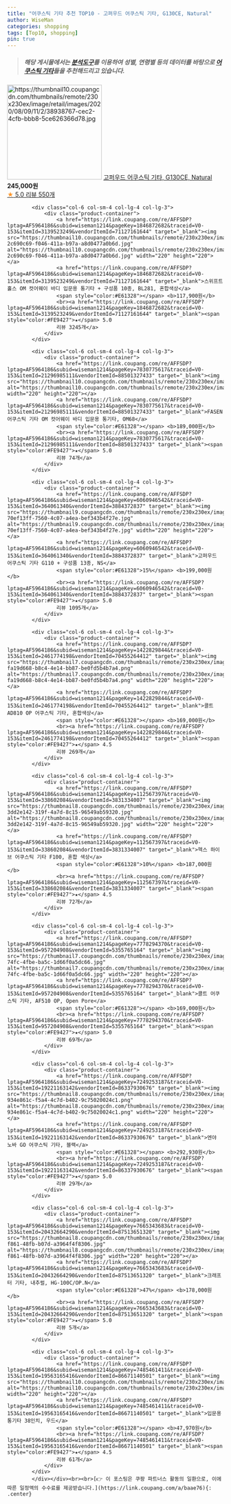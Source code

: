 ```yaml
---
title: "어쿠스틱 기타 추천 TOP10 - 고퍼우드 어쿠스틱 기타, G130CE, Natural"
author: WiseMan
categories: shopping
tags: [Top10, shopping]
pin: true
---
```


> ##### 해당 게시물에서는 [**분석도구**](https://itemscout.io/)를 이용하여 **성별**, **연령별** 등의 데이터를 바탕으로 [**어쿠스틱 기타**](https://link.coupang.com/a/baae76)들을 추천해드리고 있습니다.
<div class="container"><div class="row">
            <div class="col-6 col-sm-4 col-lg-4 col-lg-3">
                <div class="product-container">
                    <a href="https://link.coupang.com/re/AFFSDP?lptag=AF5964186&subid=wiseman1214&pageKey=1936863249&traceid=V0-153&itemId=3287887599&vendorItemId=71274857527" target="_blank"><img src="https://thumbnail10.coupangcdn.com/thumbnails/remote/230x230ex/image/retail/images/2020/08/09/11/2/38938767-cec2-4cfb-bbb8-5ce626366d78.jpg" alt="https://thumbnail10.coupangcdn.com/thumbnails/remote/230x230ex/image/retail/images/2020/08/09/11/2/38938767-cec2-4cfb-bbb8-5ce626366d78.jpg" width="220" height="220"></a>
                    <a href="https://link.coupang.com/re/AFFSDP?lptag=AF5964186&subid=wiseman1214&pageKey=1936863249&traceid=V0-153&itemId=3287887599&vendorItemId=71274857527" target="_blank">고퍼우드 어쿠스틱 기타, G130CE, Natural</a>
                    <span style="color:#E61328"></span> <b>245,000원</b>
                    <br><a href="https://link.coupang.com/re/AFFSDP?lptag=AF5964186&subid=wiseman1214&pageKey=1936863249&traceid=V0-153&itemId=3287887599&vendorItemId=71274857527" target="_blank"><span style="color:#FE9427">★</span> 5.0
                    리뷰 550개</a>
                </div>
            </div>
            
            <div class="col-6 col-sm-4 col-lg-4 col-lg-3">
                <div class="product-container">
                    <a href="https://link.coupang.com/re/AFFSDP?lptag=AF5964186&subid=wiseman1214&pageKey=1846872682&traceid=V0-153&itemId=3139523249&vendorItemId=71127161644" target="_blank"><img src="https://thumbnail10.coupangcdn.com/thumbnails/remote/230x230ex/image/retail/images/273453716974970-2c690c69-f046-411a-b97a-a8d0477a0b6d.jpg" alt="https://thumbnail10.coupangcdn.com/thumbnails/remote/230x230ex/image/retail/images/273453716974970-2c690c69-f046-411a-b97a-a8d0477a0b6d.jpg" width="220" height="220"></a>
                    <a href="https://link.coupang.com/re/AFFSDP?lptag=AF5964186&subid=wiseman1214&pageKey=1846872682&traceid=V0-153&itemId=3139523249&vendorItemId=71127161644" target="_blank">스위프트홀스 OM 컷어웨이 바디 입문용 통기타 + 구성품 10종, BL281, 혼합색상</a>
                    <span style="color:#E61328"></span> <b>117,900원</b>
                    <br><a href="https://link.coupang.com/re/AFFSDP?lptag=AF5964186&subid=wiseman1214&pageKey=1846872682&traceid=V0-153&itemId=3139523249&vendorItemId=71127161644" target="_blank"><span style="color:#FE9427">★</span> 5.0
                    리뷰 3245개</a>
                </div>
            </div>
            
            <div class="col-6 col-sm-4 col-lg-4 col-lg-3">
                <div class="product-container">
                    <a href="https://link.coupang.com/re/AFFSDP?lptag=AF5964186&subid=wiseman1214&pageKey=7830775617&traceid=V0-153&itemId=21296985111&vendorItemId=88501327433" target="_blank"><img src="https://thumbnail10.coupangcdn.com/thumbnails/remote/230x230ex/image/vendor_inventory/bae6/92f835905e13726fa419c41cf65295505648b7c4aff3a407e25be2d6c535.jpg" alt="https://thumbnail10.coupangcdn.com/thumbnails/remote/230x230ex/image/vendor_inventory/bae6/92f835905e13726fa419c41cf65295505648b7c4aff3a407e25be2d6c535.jpg" width="220" height="220"></a>
                    <a href="https://link.coupang.com/re/AFFSDP?lptag=AF5964186&subid=wiseman1214&pageKey=7830775617&traceid=V0-153&itemId=21296985111&vendorItemId=88501327433" target="_blank">FASEN 어쿠스틱 기타 OM 컷어웨이 바디 입문용 통기타, OM68</a>
                    <span style="color:#E61328"></span> <b>189,000원</b>
                    <br><a href="https://link.coupang.com/re/AFFSDP?lptag=AF5964186&subid=wiseman1214&pageKey=7830775617&traceid=V0-153&itemId=21296985111&vendorItemId=88501327433" target="_blank"><span style="color:#FE9427">★</span> 5.0
                    리뷰 74개</a>
                </div>
            </div>
            
            <div class="col-6 col-sm-4 col-lg-4 col-lg-3">
                <div class="product-container">
                    <a href="https://link.coupang.com/re/AFFSDP?lptag=AF5964186&subid=wiseman1214&pageKey=6060946542&traceid=V0-153&itemId=364061340&vendorItemId=3884372837" target="_blank"><img src="https://thumbnail9.coupangcdn.com/thumbnails/remote/230x230ex/image/retail/images/1796778116541390-70ef13ff-7560-4c07-a4ea-bef343b4f27e.jpg" alt="https://thumbnail9.coupangcdn.com/thumbnails/remote/230x230ex/image/retail/images/1796778116541390-70ef13ff-7560-4c07-a4ea-bef343b4f27e.jpg" width="220" height="220"></a>
                    <a href="https://link.coupang.com/re/AFFSDP?lptag=AF5964186&subid=wiseman1214&pageKey=6060946542&traceid=V0-153&itemId=364061340&vendorItemId=3884372837" target="_blank">고퍼우드 어쿠스틱 기타 G110 + 구성품 13종, NS</a>
                    <span style="color:#E61328">15%</span> <b>199,000원</b>
                    <br><a href="https://link.coupang.com/re/AFFSDP?lptag=AF5964186&subid=wiseman1214&pageKey=6060946542&traceid=V0-153&itemId=364061340&vendorItemId=3884372837" target="_blank"><span style="color:#FE9427">★</span> 5.0
                    리뷰 1095개</a>
                </div>
            </div>
            
            <div class="col-6 col-sm-4 col-lg-4 col-lg-3">
                <div class="product-container">
                    <a href="https://link.coupang.com/re/AFFSDP?lptag=AF5964186&subid=wiseman1214&pageKey=1422829844&traceid=V0-153&itemId=2461774198&vendorItemId=70455264412" target="_blank"><img src="https://thumbnail7.coupangcdn.com/thumbnails/remote/230x230ex/image/retail/images/2828719005661929-fa19d668-b8c4-4e14-bb87-be0fd5b4b7a4.png" alt="https://thumbnail7.coupangcdn.com/thumbnails/remote/230x230ex/image/retail/images/2828719005661929-fa19d668-b8c4-4e14-bb87-be0fd5b4b7a4.png" width="220" height="220"></a>
                    <a href="https://link.coupang.com/re/AFFSDP?lptag=AF5964186&subid=wiseman1214&pageKey=1422829844&traceid=V0-153&itemId=2461774198&vendorItemId=70455264412" target="_blank">콜트 AD810 OP 어쿠스틱 기타, 혼합색상</a>
                    <span style="color:#E61328"></span> <b>169,000원</b>
                    <br><a href="https://link.coupang.com/re/AFFSDP?lptag=AF5964186&subid=wiseman1214&pageKey=1422829844&traceid=V0-153&itemId=2461774198&vendorItemId=70455264412" target="_blank"><span style="color:#FE9427">★</span> 4.5
                    리뷰 269개</a>
                </div>
            </div>
            
            <div class="col-6 col-sm-4 col-lg-4 col-lg-3">
                <div class="product-container">
                    <a href="https://link.coupang.com/re/AFFSDP?lptag=AF5964186&subid=wiseman1214&pageKey=112567397&traceid=V0-153&itemId=338602084&vendorItemId=3831334007" target="_blank"><img src="https://thumbnail8.coupangcdn.com/thumbnails/remote/230x230ex/image/retail/images/99509046991309-3dd2e142-319f-4a7d-8c15-96549ab59320.jpg" alt="https://thumbnail8.coupangcdn.com/thumbnails/remote/230x230ex/image/retail/images/99509046991309-3dd2e142-319f-4a7d-8c15-96549ab59320.jpg" width="220" height="220"></a>
                    <a href="https://link.coupang.com/re/AFFSDP?lptag=AF5964186&subid=wiseman1214&pageKey=112567397&traceid=V0-153&itemId=338602084&vendorItemId=3831334007" target="_blank">헥스 하이브 어쿠스틱 기타 F100, 혼합 색상</a>
                    <span style="color:#E61328">10%</span> <b>187,000원</b>
                    <br><a href="https://link.coupang.com/re/AFFSDP?lptag=AF5964186&subid=wiseman1214&pageKey=112567397&traceid=V0-153&itemId=338602084&vendorItemId=3831334007" target="_blank"><span style="color:#FE9427">★</span> 4.5
                    리뷰 72개</a>
                </div>
            </div>
            
            <div class="col-6 col-sm-4 col-lg-4 col-lg-3">
                <div class="product-container">
                    <a href="https://link.coupang.com/re/AFFSDP?lptag=AF5964186&subid=wiseman1214&pageKey=7778294370&traceid=V0-153&itemId=957204908&vendorItemId=5355765164" target="_blank"><img src="https://thumbnail7.coupangcdn.com/thumbnails/remote/230x230ex/image/retail/images/2019/09/19/13/5/09301683-74fc-4fbe-ba5c-1d66f0a5dc66.jpg" alt="https://thumbnail7.coupangcdn.com/thumbnails/remote/230x230ex/image/retail/images/2019/09/19/13/5/09301683-74fc-4fbe-ba5c-1d66f0a5dc66.jpg" width="220" height="220"></a>
                    <a href="https://link.coupang.com/re/AFFSDP?lptag=AF5964186&subid=wiseman1214&pageKey=7778294370&traceid=V0-153&itemId=957204908&vendorItemId=5355765164" target="_blank">콜트 어쿠스틱 기타, AF510 OP, Open Pore</a>
                    <span style="color:#E61328"></span> <b>169,000원</b>
                    <br><a href="https://link.coupang.com/re/AFFSDP?lptag=AF5964186&subid=wiseman1214&pageKey=7778294370&traceid=V0-153&itemId=957204908&vendorItemId=5355765164" target="_blank"><span style="color:#FE9427">★</span> 5.0
                    리뷰 69개</a>
                </div>
            </div>
            
            <div class="col-6 col-sm-4 col-lg-4 col-lg-3">
                <div class="product-container">
                    <a href="https://link.coupang.com/re/AFFSDP?lptag=AF5964186&subid=wiseman1214&pageKey=7249253187&traceid=V0-153&itemId=19221163142&vendorItemId=86337930676" target="_blank"><img src="https://thumbnail8.coupangcdn.com/thumbnails/remote/230x230ex/image/retail/images/5042174167373032-934e861c-f5a4-4c7d-b402-9c75020024c1.png" alt="https://thumbnail8.coupangcdn.com/thumbnails/remote/230x230ex/image/retail/images/5042174167373032-934e861c-f5a4-4c7d-b402-9c75020024c1.png" width="220" height="220"></a>
                    <a href="https://link.coupang.com/re/AFFSDP?lptag=AF5964186&subid=wiseman1214&pageKey=7249253187&traceid=V0-153&itemId=19221163142&vendorItemId=86337930676" target="_blank">엔야 노바 GO 어쿠스틱 기타, 블랙</a>
                    <span style="color:#E61328"></span> <b>292,930원</b>
                    <br><a href="https://link.coupang.com/re/AFFSDP?lptag=AF5964186&subid=wiseman1214&pageKey=7249253187&traceid=V0-153&itemId=19221163142&vendorItemId=86337930676" target="_blank"><span style="color:#FE9427">★</span> 5.0
                    리뷰 29개</a>
                </div>
            </div>
            
            <div class="col-6 col-sm-4 col-lg-4 col-lg-3">
                <div class="product-container">
                    <a href="https://link.coupang.com/re/AFFSDP?lptag=AF5964186&subid=wiseman1214&pageKey=7665343683&traceid=V0-153&itemId=20432664290&vendorItemId=87513651320" target="_blank"><img src="https://thumbnail8.coupangcdn.com/thumbnails/remote/230x230ex/image/retail/images/2023/10/20/14/9/8bfe02e9-f861-48fb-b07d-a3964f4f8306.jpg" alt="https://thumbnail8.coupangcdn.com/thumbnails/remote/230x230ex/image/retail/images/2023/10/20/14/9/8bfe02e9-f861-48fb-b07d-a3964f4f8306.jpg" width="220" height="220"></a>
                    <a href="https://link.coupang.com/re/AFFSDP?lptag=AF5964186&subid=wiseman1214&pageKey=7665343683&traceid=V0-153&itemId=20432664290&vendorItemId=87513651320" target="_blank">크래프터 기타, 내추럴, HG-100C/OP.N</a>
                    <span style="color:#E61328">47%</span> <b>178,000원</b>
                    <br><a href="https://link.coupang.com/re/AFFSDP?lptag=AF5964186&subid=wiseman1214&pageKey=7665343683&traceid=V0-153&itemId=20432664290&vendorItemId=87513651320" target="_blank"><span style="color:#FE9427">★</span> 5.0
                    리뷰 5개</a>
                </div>
            </div>
            
            <div class="col-6 col-sm-4 col-lg-4 col-lg-3">
                <div class="product-container">
                    <a href="https://link.coupang.com/re/AFFSDP?lptag=AF5964186&subid=wiseman1214&pageKey=7485461411&traceid=V0-153&itemId=19563165416&vendorItemId=86671140501" target="_blank"><img src="https://thumbnail10.coupangcdn.com/thumbnails/remote/230x230ex/image/vendor_inventory/4301/2497ae9a5e644570bec180508391494a2340332ade3a78c8455049b0ad0e.jpg" alt="https://thumbnail10.coupangcdn.com/thumbnails/remote/230x230ex/image/vendor_inventory/4301/2497ae9a5e644570bec180508391494a2340332ade3a78c8455049b0ad0e.jpg" width="220" height="220"></a>
                    <a href="https://link.coupang.com/re/AFFSDP?lptag=AF5964186&subid=wiseman1214&pageKey=7485461411&traceid=V0-153&itemId=19563165416&vendorItemId=86671140501" target="_blank">입문용 통기타 38인치, 우드</a>
                    <span style="color:#E61328"></span> <b>47,970원</b>
                    <br><a href="https://link.coupang.com/re/AFFSDP?lptag=AF5964186&subid=wiseman1214&pageKey=7485461411&traceid=V0-153&itemId=19563165416&vendorItemId=86671140501" target="_blank"><span style="color:#FE9427">★</span> 4.5
                    리뷰 61개</a>
                </div>
            </div>
            </div></div><br><br>[👉 이 포스팅은 쿠팡 파트너스 활동의 일환으로, 이에 따른 일정액의 수수료를 제공받습니다.](https://link.coupang.com/a/baae76){: .center}